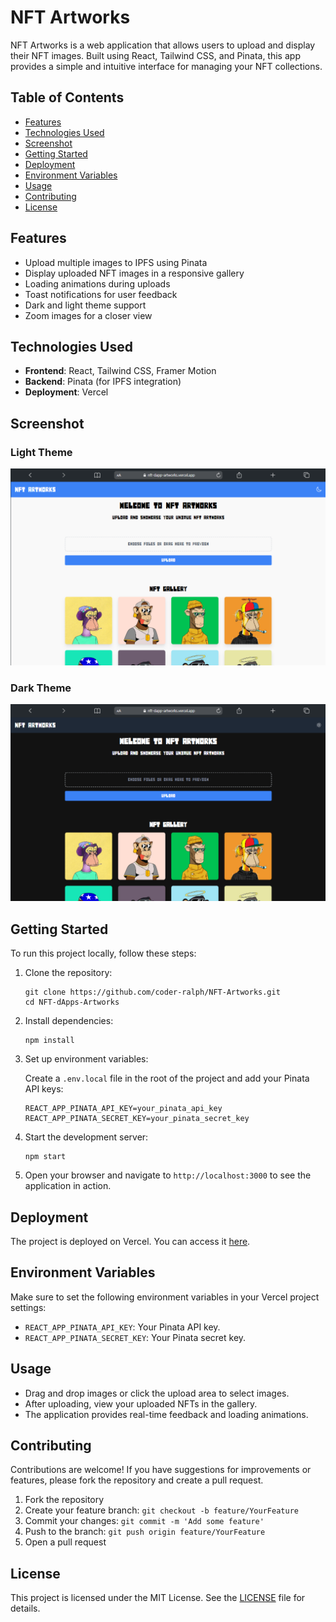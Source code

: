 # NFT Artworks

NFT Artworks is a web application that allows users to upload and display their NFT images. Built using React, Tailwind CSS, and Pinata, this app provides a simple and intuitive interface for managing your NFT collections.

## Table of Contents

- [Features](#features)
- [Technologies Used](#technologies-used)
- [Screenshot](#screenshot)
- [Getting Started](#getting-started)
- [Deployment](#deployment)
- [Environment Variables](#environment-variables)
- [Usage](#usage)
- [Contributing](#contributing)
- [License](#license)

## Features

- Upload multiple images to IPFS using Pinata
- Display uploaded NFT images in a responsive gallery
- Loading animations during uploads
- Toast notifications for user feedback
- Dark and light theme support
- Zoom images for a closer view

## Technologies Used

- **Frontend**: React, Tailwind CSS, Framer Motion
- **Backend**: Pinata (for IPFS integration)
- **Deployment**: Vercel

## Screenshot

### Light Theme

![project screenshot](/src/assets/images/light-theme.png)

### Dark Theme

![project screenshot](/src/assets/images/dark-theme.png)

## Getting Started

To run this project locally, follow these steps:

1. Clone the repository:

   ```
   git clone https://github.com/coder-ralph/NFT-Artworks.git
   cd NFT-dApps-Artworks
   ```

2. Install dependencies:

   ```
   npm install
   ```

3. Set up environment variables:

   Create a `.env.local` file in the root of the project and add your Pinata API keys:

   ```
   REACT_APP_PINATA_API_KEY=your_pinata_api_key
   REACT_APP_PINATA_SECRET_KEY=your_pinata_secret_key
   ```

4. Start the development server:

   ```
   npm start
   ```

5. Open your browser and navigate to `http://localhost:3000` to see the application in action.

## Deployment

The project is deployed on Vercel. You can access it [here](https://nft-dapp-artworks.vercel.app/).

## Environment Variables

Make sure to set the following environment variables in your Vercel project settings:

- `REACT_APP_PINATA_API_KEY`: Your Pinata API key.
- `REACT_APP_PINATA_SECRET_KEY`: Your Pinata secret key.

## Usage

- Drag and drop images or click the upload area to select images.
- After uploading, view your uploaded NFTs in the gallery.
- The application provides real-time feedback and loading animations.

## Contributing

Contributions are welcome! If you have suggestions for improvements or features, please fork the repository and create a pull request.

1. Fork the repository
2. Create your feature branch: `git checkout -b feature/YourFeature`
3. Commit your changes: `git commit -m 'Add some feature'`
4. Push to the branch: `git push origin feature/YourFeature`
5. Open a pull request

## License

This project is licensed under the MIT License. See the [LICENSE](LICENSE) file for details.
